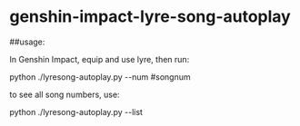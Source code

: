 # genshin-impact-lyre-song-autoplay
##usage:

In Genshin Impact, equip and use lyre, then run:

python ./lyresong-autoplay.py --num #songnum

to see all song numbers, use:

python ./lyresong-autoplay.py --list